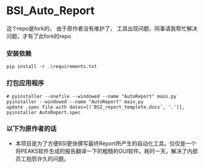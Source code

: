 # BSI_Auto_Report
这个repo是fork的， 由于原作者没有维护了，
工具出现问题，同事请我帮忙解决问题，才有了此fork的repo

### 安装依赖
```
pip install -r .\requirements.txt
```

### 打包应用程序
```
# pyinstaller --onefile --windowed --name "AutoReport" main.py
pyinstaller --windowed --name "AutoReport" main.py
update .spec file with datas=[('BSI_report_templete.docx', '.')],
pyinstaller AutoReport.spec
```

### 以下为原作者的话
- 本项目是为了方便BSI更快撰写最终Report所产生的自动化工具。仅仅是一个将PEAKS软件生成的报告翻译一下的粗糙的GUI软件。耗时一天，解决了内部员工抱怨许久的问题。
